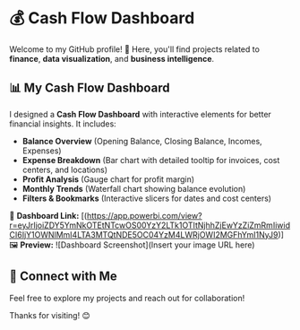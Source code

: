 # 💰 Cash Flow Dashboard

Welcome to my GitHub profile! 🚀 Here, you'll find projects related to **finance**, **data visualization**, and **business intelligence**.

## 📊 My Cash Flow Dashboard
I designed a **Cash Flow Dashboard** with interactive elements for better financial insights. It includes:
- **Balance Overview** (Opening Balance, Closing Balance, Incomes, Expenses)
- **Expense Breakdown** (Bar chart with detailed tooltip for invoices, cost centers, and locations)
- **Profit Analysis** (Gauge chart for profit margin)
- **Monthly Trends** (Waterfall chart showing balance evolution)
- **Filters & Bookmarks** (Interactive slicers for dates and cost centers)

🔗 **Dashboard Link:** [(https://app.powerbi.com/view?r=eyJrIjoiZDY5YmNkOTEtNTcwOS00YzY2LTk1OTItNjhhZjEwYzZiZmRmIiwidCI6IjY1OWNlMmI4LTA3MTQtNDE5OC04YzM4LWRjOWI2MGFhYmI1NyJ9)]  
🖼️ **Preview:** ![Dashboard Screenshot](Insert your image URL here)

## 🚀 Connect with Me
Feel free to explore my projects and reach out for collaboration!

Thanks for visiting! 😊
